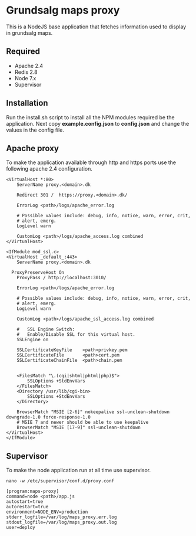 # Grundsalg maps proxy
This is a NodeJS base application that fetches information used to display in 
grundsalg maps.

## Required

* Apache 2.4
* Redis 2.8
* Node 7.x
* Supervisor

## Installation

Run the install.sh script to install all the NPM modules required be the 
application. Next copy __example.config.json__ to __config.json__ and change 
the values in the config file.

## Apache proxy
To make the application available through http and https ports use the following
apache 2.4 configuration.

```
<VirtualHost *:80>
	ServerName proxy.<domain>.dk

	Redirect 301 /  https://proxy.<domain>.dk/

	ErrorLog <path>/logs/apache_error.log

	# Possible values include: debug, info, notice, warn, error, crit,
	# alert, emerg.
	LogLevel warn

	CustomLog <path>/logs/apache_access.log combined
</VirtualHost>

<IfModule mod_ssl.c>
<VirtualHost _default_:443>
	ServerName proxy.<domain>.dk

  ProxyPreserveHost On
	ProxyPass / http://localhost:3010/

	ErrorLog <path>/logs/apache_error.log

	# Possible values include: debug, info, notice, warn, error, crit,
	# alert, emerg.
	LogLevel warn

	CustomLog <path>/logs/apache_ssl_access.log combined

	#   SSL Engine Switch:
	#   Enable/Disable SSL for this virtual host.
	SSLEngine on

	SSLCertificateKeyFile    <path>privkey.pem
	SSLCertificateFile       <path>cert.pem
	SSLCertificateChainFile  <path>chain.pem


	<FilesMatch "\.(cgi|shtml|phtml|php)$">
		SSLOptions +StdEnvVars
	</FilesMatch>
	<Directory /usr/lib/cgi-bin>
		SSLOptions +StdEnvVars
	</Directory>

	BrowserMatch "MSIE [2-6]" nokeepalive ssl-unclean-shutdown downgrade-1.0 force-response-1.0
	# MSIE 7 and newer should be able to use keepalive
	BrowserMatch "MSIE [17-9]" ssl-unclean-shutdown
</VirtualHost>
</IfModule>
```

## Supervisor
To make the node application run at all time use supervisor.

```
nano -w /etc/supervisor/conf.d/proxy.conf
```

```
[program:maps-proxy]
command=node <path>/app.js
autostart=true
autorestart=true
environment=NODE_ENV=production
stderr_logfile=/var/log/maps_proxy.err.log
stdout_logfile=/var/log/maps_proxy.out.log
user=deploy
```

